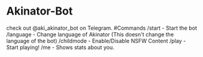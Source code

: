 # Akinator-Bot
check out @aki_akinator_bot on Telegram.
#Commands
/start - Start the bot
/language - Change language of Akinator (This doesn't change the language of the bot)
/childmode - Enable/Disable NSFW Content
/play - Start playing!
/me - Shows stats about you.
